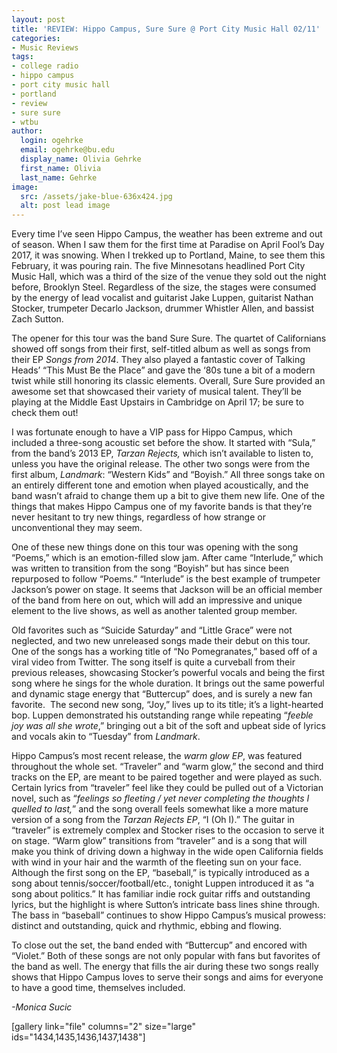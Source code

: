 ```yaml
---
layout: post
title: 'REVIEW: Hippo Campus, Sure Sure @ Port City Music Hall 02/11'
categories:
- Music Reviews
tags:
- college radio
- hippo campus
- port city music hall
- portland
- review
- sure sure
- wtbu
author:
  login: ogehrke
  email: ogehrke@bu.edu
  display_name: Olivia Gehrke
  first_name: Olivia
  last_name: Gehrke
image:
  src: /assets/jake-blue-636x424.jpg
  alt: post lead image
---
```


Every time I’ve seen Hippo Campus, the weather has been extreme and out of season. When I saw them for the first time at Paradise on April Fool’s Day 2017, it was snowing. When I trekked up to Portland, Maine, to see them this February, it was pouring rain. The five Minnesotans headlined Port City Music Hall, which was a third of the size of the venue they sold out the night before, Brooklyn Steel. Regardless of the size, the stages were consumed by the energy of lead vocalist and guitarist Jake Luppen, guitarist Nathan Stocker, trumpeter Decarlo Jackson, drummer Whistler Allen, and bassist Zach Sutton.

The opener for this tour was the band Sure Sure. The quartet of Californians showed off songs from their first, self-titled album as well as songs from their EP _Songs from 2014_. They also played a fantastic cover of Talking Heads’ “This Must Be the Place” and gave the ‘80s tune a bit of a modern twist while still honoring its classic elements. Overall, Sure Sure provided an awesome set that showcased their variety of musical talent. They’ll be playing at the Middle East Upstairs in Cambridge on April 17; be sure to check them out!

I was fortunate enough to have a VIP pass for Hippo Campus, which included a three-song acoustic set before the show. It started with “Sula,” from the band’s 2013 EP, _Tarzan Rejects,_ which isn’t available to listen to, unless you have the original release. The other two songs were from the first album, _Landmark_: “Western Kids” and “Boyish.” All three songs take on an entirely different tone and emotion when played acoustically, and the band wasn’t afraid to change them up a bit to give them new life. One of the things that makes Hippo Campus one of my favorite bands is that they’re never hesitant to try new things, regardless of how strange or unconventional they may seem.

One of these new things done on this tour was opening with the song “Poems,” which is an emotion-filled slow jam. After came “Interlude,” which was written to transition from the song “Boyish” but has since been repurposed to follow “Poems.” “Interlude” is the best example of trumpeter Jackson’s power on stage. It seems that Jackson will be an official member of the band from here on out, which will add an impressive and unique element to the live shows, as well as another talented group member.

Old favorites such as “Suicide Saturday” and “Little Grace” were not neglected, and two new unreleased songs made their debut on this tour. One of the songs has a working title of “No Pomegranates,” based off of a viral video from Twitter. The song itself is quite a curveball from their previous releases, showcasing Stocker’s powerful vocals and being the first song where he sings for the whole duration. It brings out the same powerful and dynamic stage energy that “Buttercup” does, and is surely a new fan favorite.  The second new song, “Joy,” lives up to its title; it’s a light-hearted bop. Luppen demonstrated his outstanding range while repeating “_feeble joy was all she wrote_,” bringing out a bit of the soft and upbeat side of lyrics and vocals akin to “Tuesday” from _Landmark_.  

Hippo Campus’s most recent release, the _warm glow EP_, was featured throughout the whole set. “Traveler” and “warm glow,” the second and third tracks on the EP, are meant to be paired together and were played as such. Certain lyrics from “traveler” feel like they could be pulled out of a Victorian novel, such as “_feelings so fleeting / yet never completing the thoughts I quelled to last,_” and the song overall feels somewhat like a more mature version of a song from the _Tarzan Rejects EP_, “I (Oh I).” The guitar in “traveler” is extremely complex and Stocker rises to the occasion to serve it on stage. “Warm glow” transitions from “traveler” and is a song that will make you think of driving down a highway in the wide open California fields with wind in your hair and the warmth of the fleeting sun on your face. Although the first song on the EP, “baseball,” is typically introduced as a song about tennis/soccer/football/etc., tonight Luppen introduced it as “a song about politics.” It has familiar indie rock guitar riffs and outstanding lyrics, but the highlight is where Sutton’s intricate bass lines shine through. The bass in “baseball” continues to show Hippo Campus’s musical prowess: distinct and outstanding, quick and rhythmic, ebbing and flowing.

To close out the set, the band ended with “Buttercup” and encored with “Violet.” Both of these songs are not only popular with fans but favorites of the band as well. The energy that fills the air during these two songs really shows that Hippo Campus loves to serve their songs and aims for everyone to have a good time, themselves included.

_\-Monica Sucic_

\[gallery link="file" columns="2" size="large" ids="1434,1435,1436,1437,1438"\]